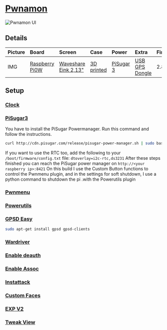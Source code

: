 # [Pwnamon](https://opwngrid.xyz/search/392c08ac4f0ef60f82bd9169f5b7e09b01b8f01a8155cd2e50756a9f4dd36711)
![Pwnamon UI](https://github.com/RasTacsko/Pwnagotchi-workinprogress/blob/main/Pictures/UI_pwnamon.jpg?raw=true)
## Details
| Picture  | Board  | Screen  | Case  | Power  | Extra  | Firmware| Plugins  |
| :-- | :-- | :-- | :-- | :-- |  :-- | :-- | :-- |
| IMG | [Raspberry Pi0W](https://www.raspberrypi.com/products/raspberry-pi-zero/)|[Waveshare Eink 2,13"](https://www.waveshare.com/2.13inch-e-paper-hat.htm "Eink 2,13")|[3D printed](https://cults3d.com/en/3d-model/gadget/coque-pwnagotchi-waveshare3-pisugar3-et-protection-d-ecran-plexiglass "3D printed")|[PiSugar 3](https://www.tindie.com/products/pisugar/pisugar-3-battery-for-raspberry-pi-zero/ "PiSugar 3")|[USB GPS Dongle](https://thepihut.com/products/usb-gps-receiver-compatible-with-raspberry-pi-lattepanda-jetson-nano "USB GPS Dongle")|2.8.9| |

## Setup
### [Clock](https://github.com/Sniffleupagus/pwnagotchi_plugins/blob/main/clock.py)
### [PiSugar3](https://github.com/nullm0ose/pwnagotchi-plugin-pisugar3)
You have to install the PiSugar Powermanager.
Run this command and follow the instructions.
```sh
curl http://cdn.pisugar.com/release/pisugar-power-manager.sh | sudo bash
```
If you want to use the RTC too, add the following to your `/boot/firmware/config.txt` file:
`dtoverlay=i2c-rtc,ds3231`
After these steps finished you can reach the PiSugar power manager on `http://<your raspberry ip>:8421`
On this build I use the Custom Button functions to control the Pwnmenu plugin, and in the settings for soft shutdown, I use a python command to shutdown the pi .with the Powerutils plugin
### [Pwnmenu](https://github.com/sn0wflakeAU/pwnmenu/)
### [Powerutils](https://github.com/sn0wflakeAU/powerutils)
### [GPSD Easy](https://github.com/jayofelony/pwnagotchi-torch-plugins/blob/main/gpsdeasy.py)
```sh
sudo apt-get install gpsd gpsd-clients
```
### [Wardriver](https://github.com/cyberartemio/wardriver-pwnagotchi-plugin)
### [Enable deauth](https://github.com/Sniffleupagus/pwnagotchi_plugins/blob/main/enable_deauth.py)
### [Enable Assoc](https://github.com/Sniffleupagus/pwnagotchi_plugins/blob/main/enable_assoc.py)
### [Instattack](https://github.com/Sniffleupagus/pwnagotchi_plugins/blob/main/instattack.py)
### [Custom Faces](https://github.com/roodriiigooo/PWNAGOTCHI-CUSTOM-FACES-MOD)
### [EXP V2](https://github.com/Kaska89/pwnagotchi-EXPv2-plugin)
### [Tweak View](https://github.com/Sniffleupagus/pwnagotchi_plugins/blob/main/tweak_view.py)
